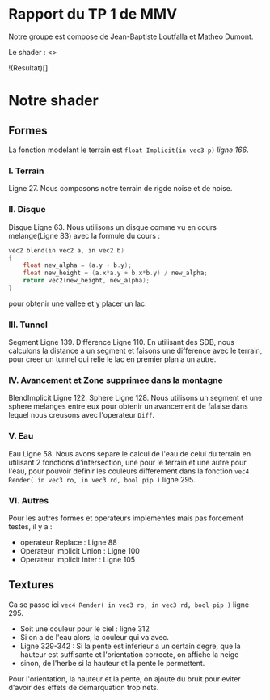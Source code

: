 # Rapport du TP 1 de MMV
Notre groupe est compose de Jean-Baptiste Loutfalla et Matheo Dumont.
  
Le shader : <>

!(Resultat)[]

# Notre shader

## Formes

La fonction modelant le terrain est `float Implicit(in vec3 p)` *ligne 166*. 
### I. Terrain
Ligne 27.
Nous composons notre terrain de rigde noise et de noise.

### II. Disque
Disque Ligne 63.
Nous utilisons un disque comme vu en cours melange(Ligne 83) avec la formule du cours :
```cpp
vec2 blend(in vec2 a, in vec2 b)
{
    float new_alpha = (a.y + b.y);
    float new_height = (a.x*a.y + b.x*b.y) / new_alpha;
    return vec2(new_height, new_alpha);
}
```
pour obtenir une vallee et y placer un lac.

### III. Tunnel
Segment Ligne 139.
Difference Ligne 110. 
En utilisant des SDB, nous calculons la distance a un segment et faisons une difference avec le terrain,
pour creer un tunnel qui relie le lac en premier plan a un autre.

### IV. Avancement et Zone supprimee dans la montagne
BlendImplicit Ligne 122. 
Sphere Ligne 128.
Nous utilisons un segment et une sphere melanges entre eux pour obtenir un avancement de falaise dans 
lequel nous creusons avec l'operateur `Diff`.

### V. Eau
Eau Ligne 58.
Nous avons separe le calcul de l'eau de celui du terrain en utilisant 2 fonctions d'intersection, 
une pour le terrain et une autre pour l'eau, pour pouvoir definir les couleurs differement dans la 
fonction `vec4 Render( in vec3 ro, in vec3 rd, bool pip )` ligne 295.

### VI. Autres
Pour les autres formes et operateurs implementes mais pas forcement testes, il y a :
* operateur Replace : Ligne 88
* Operateur implicit Union : Ligne 100
* Operateur implicit Inter : Ligne 105

  
## Textures
Ca se passe ici `vec4 Render( in vec3 ro, in vec3 rd, bool pip )` ligne 295.

* Soit une couleur pour le ciel : ligne  312
* Si on a de l'eau alors, la couleur qui va avec. 
* Ligne 329-342 : Si la pente est inferieur a un certain degre, que la hauteur est suffisante et l'orientation correcte, on affiche la neige
* sinon, de l'herbe si la hauteur et la pente le permettent.

Pour l'orientation, la hauteur et la pente, on ajoute du bruit pour eviter d'avoir des effets de demarquation trop nets.